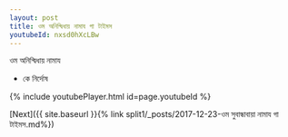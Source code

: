 ```yaml
---
layout: post
title: ওম অনিন্দ্বিধায় নামায গা টাইমস
youtubeId: nxsd0hXcLBw
---
```

 
 
 ওম অনিন্দ্বিধায় নামায  
 
 -  কে নির্দোষ 
 
  
 
  
 
 
 
 
 
 


{% include youtubePlayer.html id=page.youtubeId %}
 
[Next]({{ site.baseurl }}{% link  split1/_posts/2017-12-23-ওম সুবান্ধাবায়া নামায গা টাইমস.md%})
 
